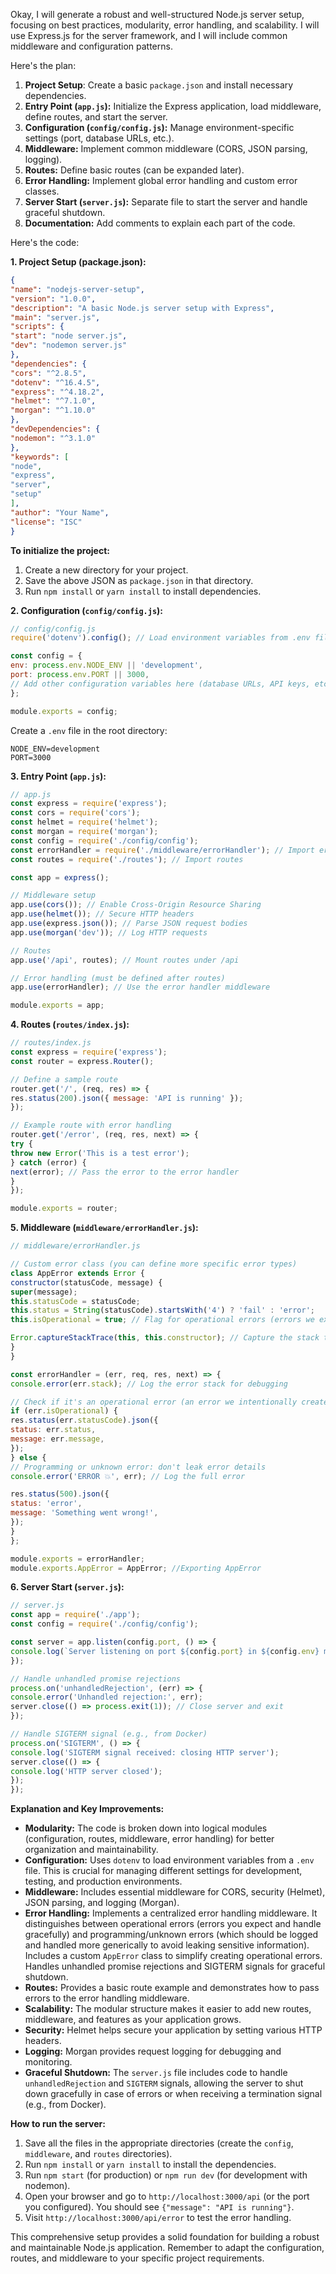 Okay, I will generate a robust and well-structured Node.js server setup, focusing on best practices, modularity, error
handling, and scalability. I will use Express.js for the server framework, and I will include common middleware and
configuration patterns.

Here's the plan:

1. **Project Setup**: Create a basic `package.json` and install necessary dependencies.
2. **Entry Point (`app.js`):** Initialize the Express application, load middleware, define routes, and start the server.
3. **Configuration (`config/config.js`):** Manage environment-specific settings (port, database URLs, etc.).
4. **Middleware:** Implement common middleware (CORS, JSON parsing, logging).
5. **Routes:** Define basic routes (can be expanded later).
6. **Error Handling:** Implement global error handling and custom error classes.
7. **Server Start (`server.js`):** Separate file to start the server and handle graceful shutdown.
8. **Documentation:** Add comments to explain each part of the code.

Here's the code:

**1. Project Setup (package.json):**

```json
{
"name": "nodejs-server-setup",
"version": "1.0.0",
"description": "A basic Node.js server setup with Express",
"main": "server.js",
"scripts": {
"start": "node server.js",
"dev": "nodemon server.js"
},
"dependencies": {
"cors": "^2.8.5",
"dotenv": "^16.4.5",
"express": "^4.18.2",
"helmet": "^7.1.0",
"morgan": "^1.10.0"
},
"devDependencies": {
"nodemon": "^3.1.0"
},
"keywords": [
"node",
"express",
"server",
"setup"
],
"author": "Your Name",
"license": "ISC"
}
```

**To initialize the project:**

1. Create a new directory for your project.
2. Save the above JSON as `package.json` in that directory.
3. Run `npm install` or `yarn install` to install dependencies.

**2. Configuration (`config/config.js`):**

```javascript
// config/config.js
require('dotenv').config(); // Load environment variables from .env file

const config = {
env: process.env.NODE_ENV || 'development',
port: process.env.PORT || 3000,
// Add other configuration variables here (database URLs, API keys, etc.)
};

module.exports = config;
```

Create a `.env` file in the root directory:

```
NODE_ENV=development
PORT=3000
```

**3. Entry Point (`app.js`):**

```javascript
// app.js
const express = require('express');
const cors = require('cors');
const helmet = require('helmet');
const morgan = require('morgan');
const config = require('./config/config');
const errorHandler = require('./middleware/errorHandler'); // Import error handler
const routes = require('./routes'); // Import routes

const app = express();

// Middleware setup
app.use(cors()); // Enable Cross-Origin Resource Sharing
app.use(helmet()); // Secure HTTP headers
app.use(express.json()); // Parse JSON request bodies
app.use(morgan('dev')); // Log HTTP requests

// Routes
app.use('/api', routes); // Mount routes under /api

// Error handling (must be defined after routes)
app.use(errorHandler); // Use the error handler middleware

module.exports = app;
```

**4. Routes (`routes/index.js`):**

```javascript
// routes/index.js
const express = require('express');
const router = express.Router();

// Define a sample route
router.get('/', (req, res) => {
res.status(200).json({ message: 'API is running' });
});

// Example route with error handling
router.get('/error', (req, res, next) => {
try {
throw new Error('This is a test error');
} catch (error) {
next(error); // Pass the error to the error handler
}
});

module.exports = router;
```

**5. Middleware (`middleware/errorHandler.js`):**

```javascript
// middleware/errorHandler.js

// Custom error class (you can define more specific error types)
class AppError extends Error {
constructor(statusCode, message) {
super(message);
this.statusCode = statusCode;
this.status = String(statusCode).startsWith('4') ? 'fail' : 'error';
this.isOperational = true; // Flag for operational errors (errors we expect)

Error.captureStackTrace(this, this.constructor); // Capture the stack trace
}
}

const errorHandler = (err, req, res, next) => {
console.error(err.stack); // Log the error stack for debugging

// Check if it's an operational error (an error we intentionally created)
if (err.isOperational) {
res.status(err.statusCode).json({
status: err.status,
message: err.message,
});
} else {
// Programming or unknown error: don't leak error details
console.error('ERROR 💥', err); // Log the full error

res.status(500).json({
status: 'error',
message: 'Something went wrong!',
});
}
};

module.exports = errorHandler;
module.exports.AppError = AppError; //Exporting AppError
```

**6. Server Start (`server.js`):**

```javascript
// server.js
const app = require('./app');
const config = require('./config/config');

const server = app.listen(config.port, () => {
console.log(`Server listening on port ${config.port} in ${config.env} mode`);
});

// Handle unhandled promise rejections
process.on('unhandledRejection', (err) => {
console.error('Unhandled rejection:', err);
server.close(() => process.exit(1)); // Close server and exit
});

// Handle SIGTERM signal (e.g., from Docker)
process.on('SIGTERM', () => {
console.log('SIGTERM signal received: closing HTTP server');
server.close(() => {
console.log('HTTP server closed');
});
});
```

**Explanation and Key Improvements:**

* **Modularity:** The code is broken down into logical modules (configuration, routes, middleware, error handling) for
better organization and maintainability.
* **Configuration:** Uses `dotenv` to load environment variables from a `.env` file. This is crucial for managing
different settings for development, testing, and production environments.
* **Middleware:** Includes essential middleware for CORS, security (Helmet), JSON parsing, and logging (Morgan).
* **Error Handling:** Implements a centralized error handling middleware. It distinguishes between operational errors
(errors you expect and handle gracefully) and programming/unknown errors (which should be logged and handled more
generically to avoid leaking sensitive information). Includes a custom `AppError` class to simplify creating operational
errors. Handles unhandled promise rejections and SIGTERM signals for graceful shutdown.
* **Routes:** Provides a basic route example and demonstrates how to pass errors to the error handling middleware.
* **Scalability:** The modular structure makes it easier to add new routes, middleware, and features as your application
grows.
* **Security:** Helmet helps secure your application by setting various HTTP headers.
* **Logging:** Morgan provides request logging for debugging and monitoring.
* **Graceful Shutdown:** The `server.js` file includes code to handle `unhandledRejection` and `SIGTERM` signals,
allowing the server to shut down gracefully in case of errors or when receiving a termination signal (e.g., from
Docker).

**How to run the server:**

1. Save all the files in the appropriate directories (create the `config`, `middleware`, and `routes` directories).
2. Run `npm install` or `yarn install` to install the dependencies.
3. Run `npm start` (for production) or `npm run dev` (for development with nodemon).
4. Open your browser and go to `http://localhost:3000/api` (or the port you configured). You should see `{"message":
"API is running"}`.
5. Visit `http://localhost:3000/api/error` to test the error handling.

This comprehensive setup provides a solid foundation for building a robust and maintainable Node.js application.
Remember to adapt the configuration, routes, and middleware to your specific project requirements.